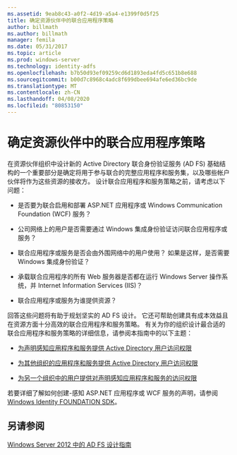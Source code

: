 ```yaml
---
ms.assetid: 9eab8c43-a0f2-4d19-a5a4-e1399f0d5f25
title: 确定资源伙伴中的联合应用程序策略
author: billmath
ms.author: billmath
manager: femila
ms.date: 05/31/2017
ms.topic: article
ms.prod: windows-server
ms.technology: identity-adfs
ms.openlocfilehash: b7b50d93ef09259cd6d1893eda4fd5c651b8e688
ms.sourcegitcommit: b00d7c8968c4adc8f699dbee694afe6ed36bc9de
ms.translationtype: MT
ms.contentlocale: zh-CN
ms.lasthandoff: 04/08/2020
ms.locfileid: "80853150"
---
```

# <a name="determine-your-federated-application-strategy-in-the-resource-partner"></a>确定资源伙伴中的联合应用程序策略

在资源伙伴组织中设计新的 Active Directory 联合身份验证服务 \(AD FS\) 基础结构的一个重要部分是确定将用于参与联合的完整应用程序和服务集，以及哪些帐户伙伴将作为这些资源的接收方。 设计联合应用程序和服务策略之前，请考虑以下问题：  
  
-   是否要为联合启用和部署 ASP.NET 应用程序或 Windows Communication Foundation \(WCF\) 服务？  
  
-   公司网络上的用户是否需要通过 Windows 集成身份验证访问联合应用程序或服务？  
  
-   联合应用程序或服务是否会由外围网络中的用户使用？ 如果是这样，是否需要 Windows 集成身份验证？  
  
-   承载联合应用程序的所有 Web 服务器是否都在运行 Windows Server 操作系统，并 Internet Information Services \(IIS\)？  
  
-   联合应用程序或服务为谁提供资源？  
  
回答这些问题将有助于规划坚实的 AD FS 设计。 它还可帮助创建具有成本效益且在资源方面十分高效的联合应用程序和服务策略。 有关为你的组织设计最合适的联合应用程序和服务策略的详细信息，请参阅本指南中的以下主题：  
  
-   [为声明感知应用程序和服务提供 Active Directory 用户访问权限](Provide-Your-Active-Directory-Users-Access-to-Your-Claims-Aware-Applications-and-Services.md)  
  
-   [为其他组织的应用程序和服务提供 Active Directory 用户访问权限](Provide-Your-Active-Directory-Users-Access-to-the-Applications-and-Services-of-Other-Organizations.md)  
  
-   [为另一个组织中的用户提供对声明感知应用程序和服务的访问权限](Provide-Users-in-Another-Organization-Access-to-Your-Claims-Aware-Applications-and-Services.md)  
  
若要详细了解如何创建\-感知 ASP.NET 应用程序或 WCF 服务的声明，请参阅[Windows Identity FOUNDATION SDK](https://go.microsoft.com/fwlink/?LinkId=122266)。  
  
## <a name="see-also"></a>另请参阅
[Windows Server 2012 中的 AD FS 设计指南](AD-FS-Design-Guide-in-Windows-Server-2012.md)

